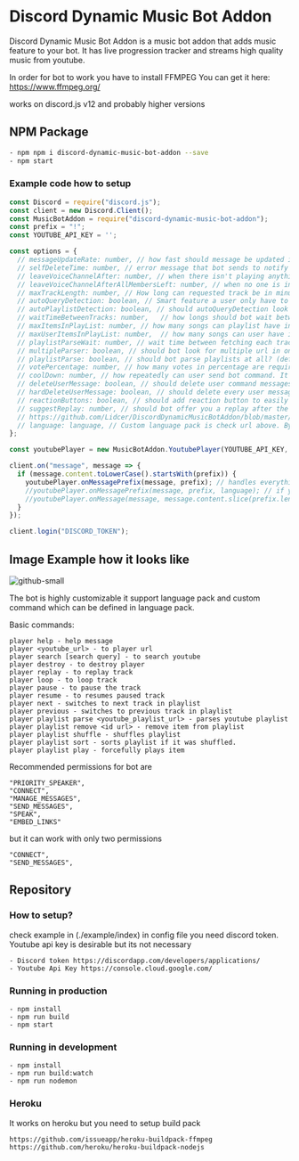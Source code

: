 # Discord Dynamic Music Bot Addon

Discord Dynamic Music Bot Addon is a music bot addon that adds music feature to your bot. It has live progression tracker and streams high quality music from youtube.

In order for bot to work you have to install FFMPEG
You can get it here: https://www.ffmpeg.org/

works on discord.js v12 and probably higher versions

## NPM Package

```bash
- npm npm i discord-dynamic-music-bot-addon --save
- npm start
```

### Example code how to setup

```javascript
const Discord = require("discord.js");
const client = new Discord.Client();
const MusicBotAddon = require("discord-dynamic-music-bot-addon");
const prefix = "!";
const YOUTUBE_API_KEY = '';

const options = {
  // messageUpdateRate: number, // how fast should message be updated in second. Under 5 seconds its not going to work. (default: 5)
  // selfDeleteTime: number, // error message that bot sends to notify user about something are going to delete in seconds. (default: 5)
  // leaveVoiceChannelAfter: number, // when there isn't playing anything when should bot leave the channel is seconds. (default: 20)
  // leaveVoiceChannelAfterAllMembersLeft: number, // when no one is in channel and nothing is playing when should bot leave the channel is seconds. (default: 20)
  // maxTrackLength: number, // How long can requested track be in minutes. (default: 180 )
  // autoQueryDetection: boolean, // Smart feature a user only have to type player command and youtube url link and its going to automatically search or look for url. (default: true)
  // autoPlaylistDetection: boolean, // should autoQueryDetection look for playlist link and automatically parse them? (default: false)
  // waitTimeBetweenTracks: number,   // how longs should bot wait between switching tracks in seconds. (default: 2)
  // maxItemsInPlayList: number, // how many songs can playlist have in it. (default: 100)
  // maxUserItemsInPlayList: number,  // how many songs can user have in playlist (default: 10)
  // playlistParseWait: number, // wait time between fetching each track form playlist in seconds (default: 2)
  // multipleParser: boolean, // should bot look for multiple url in one message eg (player yt_url yt_url) (default: true)
  // playlistParse: boolean, // should bot parse playlists at all? (default: false)
  // votePercentage: number, // how many votes in percentage are required to perform vote action in percentage (default: 60)
  // coolDown: number, // how repeatedly can user send bot command. It's recommended to be higher tan 5 seconds in seconds (default: 5)
  // deleteUserMessage: boolean, // should delete user command messages (default: true)
  // hardDeleteUserMessage: boolean, // should delete every user message when the player is active (default:false)
  // reactionButtons: boolean, // should add reaction button to easily control the player with out entering commands (default: true)
  // suggestReplay: number, // should bot offer you a replay after the end of the song in seconds 0 to disable the feature (default: 20)
  // https://github.com/Lidcer/DiscordDynamicMusicBotAddon/blob/master/example/language.json.
  // language: language, // Custom language pack is check url above. By defining custom command you are only added aliases to existing commands the default ones are still going to be available
};

const youtubePlayer = new MusicBotAddon.YoutubePlayer(YOUTUBE_API_KEY, options);

client.on("message", message => {
  if (message.content.toLowerCase().startsWith(prefix)) {
    youtubePlayer.onMessagePrefix(message, prefix); // handles everything for you
    //youtubePlayer.onMessagePrefix(message, prefix, language); // if you want different language in different guilds you have to send language pack in message.
    //youtubePlayer.onMessage(message, message.content.slice(prefix.length),/*language*/); // if you want to do message mannerly remove prefix;
  }
});

client.login("DISCORD_TOKEN");
```

## Image Example how it looks like

![github-small](https://i.ibb.co/YbsckTV/img.png)

The bot is highly customizable it support language pack and custom command which can be defined in language pack.

Basic commands:

```
player help - help message
player <youtube_url> - to player url
player search [search query] - to search youtube
player destroy - to destroy player
player replay - to replay track
player loop - to loop track
player pause - to pause the track
player resume - to resumes paused track
player next - switches to next track in playlist
player previous - switches to previous track in playlist
player playlist parse <youtube_playlist_url> - parses youtube playlist
player playlist remove <id url> - remove item from playlist
player playlist shuffle - shuffles playlist
player playlist sort - sorts playlist if it was shuffled.
player playlist play - forcefully plays item
```

Recommended permissions for bot are

```
"PRIORITY_SPEAKER",
"CONNECT",
"MANAGE_MESSAGES",
"SEND_MESSAGES",
"SPEAK",
"EMBED_LINKS"
```

but it can work with only two permissions

```
"CONNECT",
"SEND_MESSAGES",
```

## Repository

### How to setup?

check example in (./example/index)
in config file you need discord token. Youtube api key is desirable but its not necessary

```
- Discord token https://discordapp.com/developers/applications/
- Youtube Api Key https://console.cloud.google.com/
```

### Running in production

```
- npm install
- npm run build
- npm start
```

### Running in development

```
- npm install
- npm run build:watch
- npm run nodemon
```

### Heroku

It works on heroku but you need to setup build pack

```
https://github.com/issueapp/heroku-buildpack-ffmpeg
https://github.com/heroku/heroku-buildpack-nodejs
```
